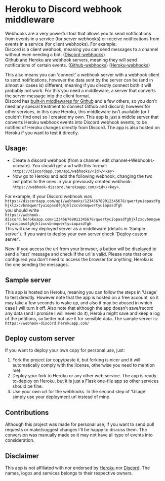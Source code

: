 # Heroku to Discord webhook middleware

Webhooks are a very powerful tool that allows you to send notifications from events in a service (for server webhooks) or receive notifications from events in a service (for client webhooks). For example:  
Discord is a client webhook, meaning you can send messages to a channel without even needing a bot. ([Discord-webhooks](https://discordapp.com/developers/docs/resources/webhook))  
Github and Heroku are webhook servers, meaning they will send notifications of certain events. ([Github-webhooks](https://developer.github.com/webhooks/)) ([Heroku-webhooks](https://devcenter.heroku.com/categories/app-webhooks))  

This also means you can 'connect' a webhook server with a webhook client to send notifications, however the data sent by the server can be (and in almost all cases is) different, meaning if you directly connect both it will probably not work. For this you need a middleware, a server that converts the server message into the client format.  
Discord has [built-in middlewares for Github](https://support.discordapp.com/hc/es/articles/228383668-Usando-Webhooks) and a few others, so you don't need any special treatment to connect Github and discord; however for other services, in this case Heroku, this middleware isn't available (or I couldn't find one) so I created my own. This app is just a middle server that converts Heroku webhook events into Discord webhook events, to be notified of Heroku changes directly from Discord. The app is also hosted on Heroku if you want to test it directly.

## Usage:
* Create a discord webhook (from a channel: edit channel->Webhooks->create). You should get a url with this format: `https://discordapp.com/api/webhooks/<id>/<key>` 
* Now go to Heroku and add the following webhook, changing the two last paths to the ones in your previously created webhook: `https://webhook-discord.herokuapp.com/<id>/<key>`.

For example, if your Discord webhook was  
`https://discordapp.com/api/webhooks/123456789012345678/qwertyuiopasdfghjklzxcvbnmqwertyuiopasdfghjklzxcvbnmqwertyuiopasdfgh`  
you should write  
`https://webhook-discord.herokuapp.com/123456789012345678/qwertyuiopasdfghjklzxcvbnmqwertyuiopasdfghjklzxcvbnmqwertyuiopasdfgh`  
This will use my deployed server as a middleware (details in 'Sample server'). If you want to deploy your own server check 'Deploy custom server'.

New: If you access the url from your browser, a button will be displayed to send a 'test' message and check if the url is valid. Please note that once configured you don't need to access the browser for anything, Heroku is the one sending the messages.

## Sample server
This app is hosted on Heroku, meaning you can follow the steps in 'Usage' to test directly. However note that the app is hosted on a free account, so it may take a few seconds to wake up, and also it may be abused in which case I will turn it off. Also note that although the app doesn't save/record any data (and I promise I will never do it), Heroku might save and keep a log of the petitions, so better not use it for sensible data. The sample server is: `https://webhook-discord.herokuapp.com/`

## Deploy custom server
If you want to deploy your own copy for personal use, just:
1) Fork the project (or copy/paste it, but forking is nicer and it will automatically comply with the license, otherwise you need to mention me).
1) Deploy your fork to Heroku or any other web service. The app is ready-to-deploy on Heroku, but it is just a Flask one-file app so other services should be fine.
1) Use your own url for the webhooks. In the second step of 'Usage' simply use your deployment url instead of mine.

## Contributions
Although this project was made for personal use, if you want to send pull requests or make/suggest changes I'll be happy to discuss them. The conversion was manually made so it may not have all type of events into consideration.

## Disclaimer
This app is not affiliated with nor endorsed by [Heroku](https://www.heroku.com/home) nor [Discord](https://discordapp.com/). The names, logos and services belongs to their respective owners.
